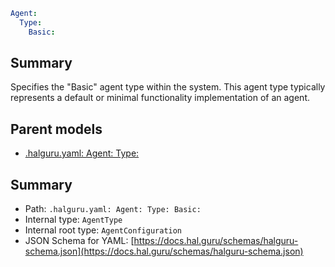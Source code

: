 <!--
title: Basic
version: 1.40.7-beta.14
generated: true
date: 2025-04-29
node: This file is generated by the command-line program: `halguru manual -c -m`
-->


```yaml
Agent:
  Type:
    Basic:
```

## Summary

Specifies the "Basic" agent type within the system. This agent type typically represents a default or minimal functionality implementation of an agent.

## Parent models

* [.halguru.yaml: Agent: Type:]((halguru)-agent-type.md)
## Summary

* Path: `.halguru.yaml: Agent: Type: Basic:`
* Internal type: `AgentType`
* Internal root type: `AgentConfiguration`
* JSON Schema for YAML: [https://docs.hal.guru/schemas/halguru-schema.json](https://docs.hal.guru/schemas/halguru-schema.json)
